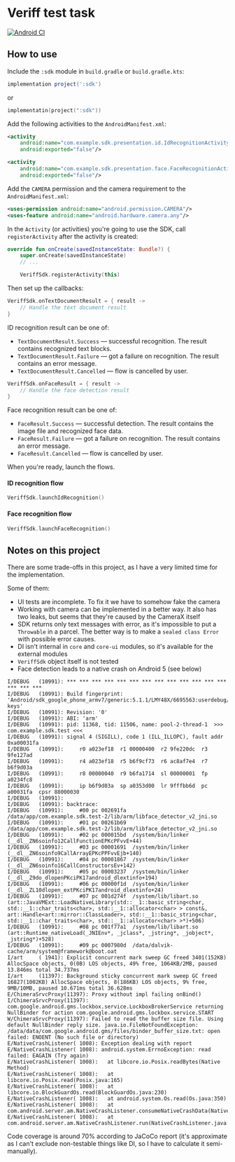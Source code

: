 # Veriff test task

[![Android CI](https://github.com/RankoR/VeriffTest/actions/workflows/main.yml/badge.svg)](https://github.com/RankoR/VeriffTest/actions/workflows/main.yml)

## How to use

Include the `:sdk` module in `build.gradle` or `build.gradle.kts`:

```groovy
implementation project(':sdk')
```

or

```kotlin
implementatin(project(":sdk"))
```

Add the following activities to the `AndroidManifest.xml`:

```xml
<activity
    android:name="com.example.sdk.presentation.id.IdRecognitionActivity"
    android:exported="false"/>

<activity
    android:name="com.example.sdk.presentation.face.FaceRecognitionActivity"
    android:exported="false"/>
```

Add the `CAMERA` permission and the camera requirement to the `AndroidManifest.xml`:

```xml
<uses-permission android:name="android.permission.CAMERA"/>
<uses-feature android:name="android.hardware.camera.any"/>
```

In the `Activity` (or activities) you're going to use the SDK, call `registerActivity` after the activity is created:

```kotlin
override fun onCreate(savedInstanceState: Bundle?) {
    super.onCreate(savedInstanceState)
    // ...

    VeriffSdk.registerActivity(this)
```

Then set up the callbacks:

```kotlin
VeriffSdk.onTextDocumentResult = { result ->
    // Handle the text document result
}
```

ID recognition result can be one of:

* `TextDocumentResult.Success` — successful recognition. The result contains recognized text blocks.
* `TextDocumentResult.Failure` — got a failure on recognition. The result contains an error message.
* `TextDocumentResult.Cancelled` — flow is cancelled by user.


```kotlin
VeriffSdk.onFaceResult = { result ->
    // Handle the face detection result
}
```

Face recognition result can be one of:

* `FaceResult.Success` — successful detection. The result contains the image file and recognized face data.
* `FaceResult.Failure` — got a failure on recognition. The result contains an error message.
* `FaceResult.Cancelled` — flow is cancelled by user.

When you're ready, launch the flows.

#### ID recognition flow

```kotlin
VeriffSdk.launchIdRecognition()
```

#### Face recognition flow

```kotlin
VeriffSdk.launchFaceRecognition()
```

## Notes on this project

There are some trade-offs in this project, as I have a very limited time for the implementation.

Some of them:

* UI tests are incomplete. To fix it we have to somehow fake the camera
* Working with camera can be implemented in a better way. It also has two leaks, but seems that they're caused by the CameraX itself
* SDK returns only text messages with error, as it's impossible to put a `Throwable` in a parcel. The better way is to make a `sealed class Error` with possible error causes.
* DI isn't internal in `core` and `core-ui` modules, so it's available for the external modules
* `VeriffSdk` object itself is not tested
* Face detection leads to a native crash on Android 5 (see below)

```
I/DEBUG   (10991): *** *** *** *** *** *** *** *** *** *** *** *** *** *** *** ***
I/DEBUG   (10991): Build fingerprint: 'Android/sdk_google_phone_armv7/generic:5.1.1/LMY48X/6695563:userdebug/test-keys'
I/DEBUG   (10991): Revision: '0'
I/DEBUG   (10991): ABI: 'arm'
I/DEBUG   (10991): pid: 11368, tid: 11506, name: pool-2-thread-1  >>> com.example.sdk.test <<<
I/DEBUG   (10991): signal 4 (SIGILL), code 1 (ILL_ILLOPC), fault addr 0xa00031fa
I/DEBUG   (10991):     r0 a023ef18  r1 00000400  r2 9fe220dc  r3 9fe127ad
I/DEBUG   (10991):     r4 a023ef18  r5 b6f9cf73  r6 ac8af7e4  r7 b6f9d03a
I/DEBUG   (10991):     r8 00000040  r9 b6fa1714  sl 00000001  fp a0234fc8
I/DEBUG   (10991):     ip b6f9d03a  sp a0353d00  lr 9fffbb6d  pc a00031fa  cpsr 88000030
I/DEBUG   (10991): 
I/DEBUG   (10991): backtrace:
I/DEBUG   (10991):     #00 pc 002691fa  /data/app/com.example.sdk.test-2/lib/arm/libface_detector_v2_jni.so
I/DEBUG   (10991):     #01 pc 00261b69  /data/app/com.example.sdk.test-2/lib/arm/libface_detector_v2_jni.so
I/DEBUG   (10991):     #02 pc 000015bd  /system/bin/linker (__dl__ZN6soinfo12CallFunctionEPKcPFvvE+44)
I/DEBUG   (10991):     #03 pc 00001691  /system/bin/linker (__dl__ZN6soinfo9CallArrayEPKcPPFvvEjb+140)
I/DEBUG   (10991):     #04 pc 00001867  /system/bin/linker (__dl__ZN6soinfo16CallConstructorsEv+142)
I/DEBUG   (10991):     #05 pc 00003237  /system/bin/linker (__dl__Z9do_dlopenPKciPK17android_dlextinfo+194)
I/DEBUG   (10991):     #06 pc 00000f1d  /system/bin/linker (__dl__ZL10dlopen_extPKciPK17android_dlextinfo+24)
I/DEBUG   (10991):     #07 pc 001d274f  /system/lib/libart.so (art::JavaVMExt::LoadNativeLibrary(std::__1::basic_string<char, std::__1::char_traits<char>, std::__1::allocator<char> > const&, art::Handle<art::mirror::ClassLoader>, std::__1::basic_string<char, std::__1::char_traits<char>, std::__1::allocator<char> >*)+506)
I/DEBUG   (10991):     #08 pc 001f77a1  /system/lib/libart.so (art::Runtime_nativeLoad(_JNIEnv*, _jclass*, _jstring*, _jobject*, _jstring*)+528)
I/DEBUG   (10991):     #09 pc 0007980d  /data/dalvik-cache/arm/system@framework@boot.oat
I/art     ( 1941): Explicit concurrent mark sweep GC freed 3401(152KB) AllocSpace objects, 0(0B) LOS objects, 49% free, 1064KB/2MB, paused 13.846ms total 34.737ms
I/art     (11397): Background sticky concurrent mark sweep GC freed 16827(1002KB) AllocSpace objects, 8(186KB) LOS objects, 9% free, 9MB/10MB, paused 10.671ms total 36.628ms
E/ChimeraSrvcProxy(11397): Proxy without impl failing onBind()
I/ChimeraSrvcProxy(11397): com.google.android.gms.lockbox.service.LockboxBrokerService returning NullBinder for action com.google.android.gms.lockbox.service.START
W/ChimeraSrvcProxy(11397): Failed to read the buffer size file. Using default NullBinder reply size. java.io.FileNotFoundException: /data/data/com.google.android.gms/files/binder_buffer_size.txt: open failed: ENOENT (No such file or directory)
E/NativeCrashListener( 1008): Exception dealing with report
E/NativeCrashListener( 1008): android.system.ErrnoException: read failed: EAGAIN (Try again)
E/NativeCrashListener( 1008): 	at libcore.io.Posix.readBytes(Native Method)
E/NativeCrashListener( 1008): 	at libcore.io.Posix.read(Posix.java:165)
E/NativeCrashListener( 1008): 	at libcore.io.BlockGuardOs.read(BlockGuardOs.java:230)
E/NativeCrashListener( 1008): 	at android.system.Os.read(Os.java:350)
E/NativeCrashListener( 1008): 	at com.android.server.am.NativeCrashListener.consumeNativeCrashData(NativeCrashListener.java:240)
E/NativeCrashListener( 1008): 	at com.android.server.am.NativeCrashListener.run(NativeCrashListener.java:138)
```

Code coverage is around 70% according to JaCoCo report (it's approximate as I can't exclude non-testable things like DI, so I have to calculate it semi-manually).
